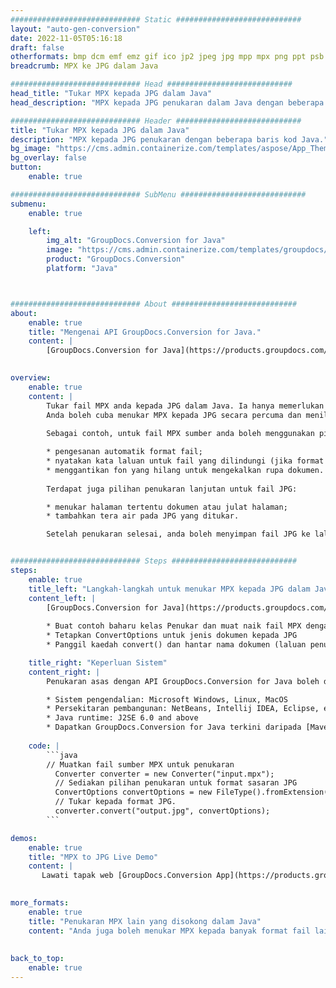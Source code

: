 ```yaml
---
############################# Static ############################
layout: "auto-gen-conversion"
date: 2022-11-05T05:16:18
draft: false
otherformats: bmp dcm emf emz gif ico jp2 jpeg jpg mpp mpx png ppt psb psd svg svgz tga tif tiff webp wmf wmz xer
breadcrumb: MPX ke JPG dalam Java

############################# Head ############################
head_title: "Tukar MPX kepada JPG dalam Java"
head_description: "MPX kepada JPG penukaran dalam Java dengan beberapa baris kod. Tukar lebih 160 format fail menggunakan API penukaran dokumen GroupDocs untuk Java"

############################# Header ############################
title: "Tukar MPX kepada JPG dalam Java"
description: "MPX kepada JPG penukaran dengan beberapa baris kod Java."
bg_image: "https://cms.admin.containerize.com/templates/aspose/App_Themes/V3/images/bg/header1.png"
bg_overlay: false
button:
    enable: true

############################# SubMenu ############################
submenu:
    enable: true

    left:
        img_alt: "GroupDocs.Conversion for Java"
        image: "https://cms.admin.containerize.com/templates/groupdocs/images/product-logos/90x90-noborder/groupdocs-conversion-java.png"
        product: "GroupDocs.Conversion"
        platform: "Java"



############################# About ############################
about:
    enable: true
    title: "Mengenai API GroupDocs.Conversion for Java."
    content: |
        [GroupDocs.Conversion for Java](https://products.groupdocs.com/conversion/java/) ialah API penukaran format fail lanjutan untuk menukar antara imej popular dan format dokumen seperti Microsoft Office, OpenDocument, PDF, HTML, e-mel, CAD. dan banyak lagi dengan hanya beberapa baris kod. API asli secara automatik mengesan format dokumen asal dan menawarkan banyak pilihan untuk menyesuaikan dokumen yang ditukar. Bersama-sama dengan fungsi mengekstrak maklumat daripada dokumen, ia juga menyokong caching hasil penukaran ke cakera tempatan secara lalai. Walau bagaimanapun, sebarang jenis storan cache boleh disokong dengan melaksanakan antara muka yang sesuai - Amazon S3, Dropbox, Google Drive, Windows Azure, Reddis atau mana-mana yang lain.
    

overview:
    enable: true
    content: |
        Tukar fail MPX anda kepada JPG dalam Java. Ia hanya memerlukan beberapa baris kod Java pada mana-mana platform pilihan anda, seperti Windows, Linux, macOS.
        Anda boleh cuba menukar MPX kepada JPG secara percuma dan menilai kualiti hasil penukaran. Bersama-sama dengan skrip penukaran fail mudah, anda boleh mencuba pilihan yang lebih canggih untuk memuatkan fail sumber MPX dan menyimpan output JPG. 
        
        Sebagai contoh, untuk fail MPX sumber anda boleh menggunakan pilihan pemuatan berikut:

        * pengesanan automatik format fail;
        * nyatakan kata laluan untuk fail yang dilindungi (jika format fail menyokongnya);
        * menggantikan fon yang hilang untuk mengekalkan rupa dokumen.
        
        Terdapat juga pilihan penukaran lanjutan untuk fail JPG:

        * menukar halaman tertentu dokumen atau julat halaman;
        * tambahkan tera air pada JPG yang ditukar.

        Setelah penukaran selesai, anda boleh menyimpan fail JPG ke laluan fail setempat anda atau ke mana-mana storan pihak ketiga seperti FTP, Amazon S3, Google Drive, Dropbox dll. Sila ambil perhatian - untuk menukar MPX kepada JPG, anda tidak perlu memasang sebarang perisian tambahan, seperti MS Office, Open Office, Adobe Acrobat Reader dsb.


############################# Steps ############################
steps:
    enable: true
    title_left: "Langkah-langkah untuk menukar MPX kepada JPG dalam Java"
    content_left: |
        [GroupDocs.Conversion for Java](https://products.groupdocs.com/conversion/java/) membenarkan pembangun menukar fail MPX kepada JPG dengan mudah dengan beberapa baris kod.
        
        * Buat contoh baharu kelas Penukar dan muat naik fail MPX dengan laluan penuh
        * Tetapkan ConvertOptions untuk jenis dokumen kepada JPG
        * Panggil kaedah convert() dan hantar nama dokumen (laluan penuh) dan format (JPG) sebagai parameter

    title_right: "Keperluan Sistem"
    content_right: |
        Penukaran asas dengan API GroupDocs.Conversion for Java boleh dilakukan dengan hanya beberapa baris kod. API kami disokong pada semua platform dan sistem pengendalian utama. Sebelum melaksanakan kod di bawah, pastikan anda mempunyai prasyarat berikut dipasang pada sistem anda.

        * Sistem pengendalian: Microsoft Windows, Linux, MacOS
        * Persekitaran pembangunan: NetBeans, Intellij IDEA, Eclipse, etc.
        * Java runtime: J2SE 6.0 and above
        * Dapatkan GroupDocs.Conversion for Java terkini daripada [Maven](https://repository.groupdocs.com/webapp/#/artifacts/browse/tree/General/repo/com/groupdocs/groupdocs-conversion)
         
    code: |
        ```java    
        // Muatkan fail sumber MPX untuk penukaran
          Converter converter = new Converter("input.mpx");
          // Sediakan pilihan penukaran untuk format sasaran JPG
          ConvertOptions convertOptions = new FileType().fromExtension("jpg").getConvertOptions();
          // Tukar kepada format JPG.
          converter.convert("output.jpg", convertOptions);
        ```

demos:
    enable: true
    title: "MPX to JPG Live Demo"
    content: |
       Lawati tapak web [GroupDocs.Conversion App](https://products.groupdocs.app/conversion/family) kami dan cuba MPX kepada JPG penukaran sekarang. Demo percuma mempunyai faedah berikut
          

more_formats:
    enable: true
    title: "Penukaran MPX lain yang disokong dalam Java"
    content: "Anda juga boleh menukar MPX kepada banyak format fail lain. Sila lihat senarai di bawah."
       
       
back_to_top:
    enable: true
---
```

